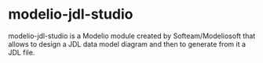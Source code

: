 # modelio-jdl-studio
modelio-jdl-studio is a Modelio module created by Softeam/Modeliosoft that allows to design a JDL data model diagram and then to generate from it a JDL file.
